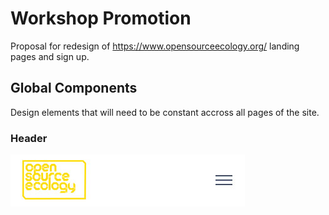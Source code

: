 # Workshop Promotion
Proposal for redesign of https://www.opensourceecology.org/ landing pages and sign up.

## Global Components
Design elements that will need to be constant accross all pages of the site.

### Header
![Image of the header](https://github.com/shaunmac/workshop-promotion/blob/master/images/header.jpg "Logo to the left menu icon to the right")